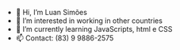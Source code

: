 - 👋 Hi, I’m Luan Simões
- 👀 I’m interested in working in other countries
- 🌱 I’m currently learning JavaScripts, html e CSS
- 📫 Contact: (83) 9 9886-2575

<!---
Diiizus/Diiizus is a ✨ special ✨ repository because its `README.md` (this file) appears on your GitHub profile.
You can click the Preview link to take a look at your changes.
--->
